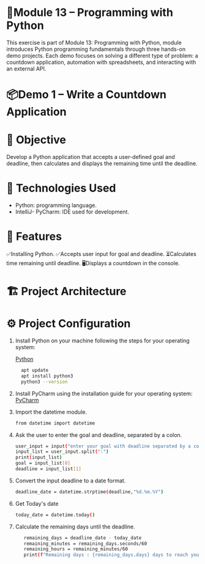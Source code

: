 # 🐍Module 13 – Programming with Python
This exercise is part of Module 13: Programming with Python, module introduces Python programming fundamentals through three hands-on demo projects. Each demo focuses on solving a different type of problem: a countdown application, automation with spreadsheets, and interacting with an external API.

# 📦Demo 1 – Write a Countdown Application
# 📌 Objective
Develop a Python application that accepts a user-defined goal and deadline, then calculates and displays the remaining time until the deadline.

# 🚀 Technologies Used
* Python: programming language.
* IntelliJ- PyCharm: IDE used for development.
  
# 🎯 Features
✅Installing Python.
✅Accepts user input for goal and deadline.
⏳Calculates time remaining until deadline.
🖥️Displays a countdown in the console.

# 🏗 Project Architecture

# ⚙️ Project Configuration
1. Install Python on your machine following the steps for your operating system:
   
   [Python](https://www.python.org/downloads/release/python-3137/)
   ```bash
     apt update
     apt install python3
     python3 --version
   ```
   
2. Install PyCharm using the installation guide for your operating system:
   [PyCharm](https://www.jetbrains.com/help/pycharm/installation-guide.html)
   
3. Import the datetime module.
   
   ```bash
   from datetime import datetime
   ```
   
4. Ask the user to enter the goal and deadline, separated by a colon.
   
   ```bash
   user_input = input("enter your goal with deadline separated by a colon ex: learn python:10.02.20024\n")
   input_list = user_input.split(":")
   print(input_list)
   goal = input_list[0]
   deadline = input_list[1]
   ```
  
6. Convert the input deadline to a date format.
   
   ```bash
   deadline_date = datetime.strptime(deadline,"%d.%m.%Y")
   ```
   
7. Get Today's date
   
   ```bash
   today_date = datetime.today()
   ```
   
8. Calculate the remaining days until the deadline.
   
   ```bash
      remaining_days = deadline_date - today_date
      remaining_minutes = remaining_days.seconds/60
      remaining_hours = remaining_minutes/60
      print(f"Remaining days : {remaining_days.days} days to reach your goal: {goal}\nRemaining Hours: {remaining_hours} h\n")
   ```
